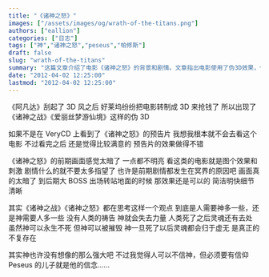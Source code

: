 ```yaml
---
title: "《诸神之怒》"
images: ["/assets/images/og/wrath-of-the-titans.png"]
authors: ["eallion"]
categories: ["日志"]
tags: ["神","诸神之怒","peseus","帕修斯"]
draft: false
slug: "wrath-of-the-titans"
summary: "这篇文章介绍了电影《诸神之怒》的背景和剧情。文章指出电影使用了伪3D效果，但预告片的效果还不错。文章描述了电影画面暗淡的前期，但后期大BOSS的出场转场地面效果还不错。电影探讨了人类需要神还是神需要人类的观点，以及人类的信仰对于神的力量的重要性。同时提到主角的信仰起到了重要的作用。"
date: "2012-04-02 12:25:00"
lastmod: "2012-04-02 12:25:00"
---
```


《阿凡达》刮起了 3D 风之后
好莱坞纷纷把电影转制成 3D 来抢钱了
所以出现了《诸神之战》《爱丽丝梦游仙境》这样的伪 3D

如果不是在 VeryCD 上看到了《诸神之怒》的预告片
我想我根本就不会去看这个电影
不过看完之后
还是觉得比较满意的
预告片的效果做得不错

《诸神之怒》的前期画面感觉太暗了
一点都不明亮
看这类的电影就是图个效果和刺激
剧情什么的就不要太多指望了
也许是前期剧情都发生在冥界的原因吧
画面真的太暗了
到后期大 BOSS 出场转站地面的时候
那效果还是可以的
简洁明快细节清晰

其实《诸神之战》《诸神之怒》都在思考这样一个观点
到底是人需要神多一些，还是神需要人多一些
没有人类的祷告
神就会失去力量
人类死了之后灵魂还有去处
虽然神可以永生不死
但神可以被摧毁
神一旦死了以后灵魂都会归于虚无
是真正的不复存在

其实神也许没有想像的那么强大吧
不过我觉得人可以不信神，但必须要有信仰
Peseus 的儿子就是他的信念……
